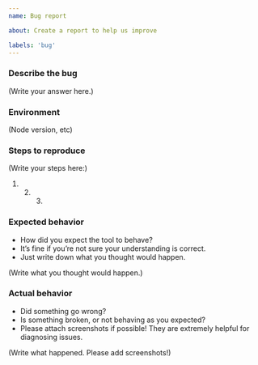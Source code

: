 ```yaml
---
name: Bug report

about: Create a report to help us improve

labels: 'bug'
---
```


### Describe the bug

(Write your answer here.)

### Environment

(Node version, etc)

### Steps to reproduce

(Write your steps here:)

1. 2. 3.

### Expected behavior

- How did you expect the tool to behave?
- It’s fine if you’re not sure your understanding is correct.
- Just write down what you thought would happen.

(Write what you thought would happen.)

### Actual behavior

- Did something go wrong?
- Is something broken, or not behaving as you expected?
- Please attach screenshots if possible! They are extremely helpful for diagnosing issues.

(Write what happened. Please add screenshots!)
